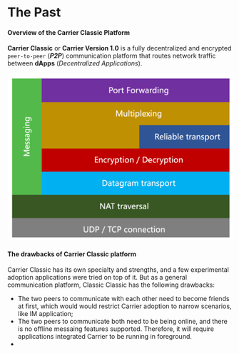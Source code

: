 # The Past

#### Overview of the Carrier Classic Platform&#x20;

**Carrier Classic** or **Carrier Version 1.0** is a fully decentralized and encrypted `peer-to-peer` (_**P2P**_) communication platform that routes network traffic between **dApps** (_Decentralized_ _Applications_). &#x20;

<img src="../.gitbook/assets/file.excalidraw.svg" alt="" class="gitbook-drawing">

#### The drawbacks of Carrier Classic platform

Carrier Classic has its own specialty and strengths, and a few experimental adoption applications were tried on top of it. But as a general communication platform, Classic Classic has the following drawbacks:

* The two peers to communicate with each other need to become friends at first, which would would restrict Carrier adoption to narrow scenarios, like IM application;
* The two peers to communicate both need to be being online, and there is no offline messaing features supported. Therefore, it will require applications integrated Carrier to be running in foreground.
*
